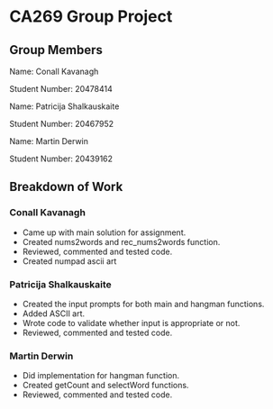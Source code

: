 # CA269 Group Project

## Group Members

Name: Conall Kavanagh

Student Number: 20478414


Name: Patricija Shalkauskaite

Student Number: 20467952


Name: Martin Derwin

Student Number: 20439162


## Breakdown of Work

### Conall Kavanagh

- Came up with main solution for assignment.
- Created nums2words and rec\_nums2words function.
- Reviewed, commented and tested code.
- Created numpad ascii art

### Patricija Shalkauskaite

- Created the input prompts for both main and hangman functions.
- Added ASCII art.
- Wrote code to validate whether input is appropriate or not.
- Reviewed, commented and tested code.

### Martin Derwin

- Did implementation for hangman function.
- Created getCount and selectWord functions.
- Reviewed, commented and tested code. 
